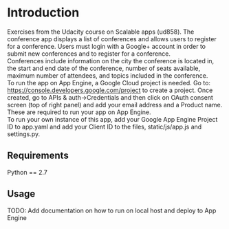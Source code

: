 # Introduction
Exercises from the Udacity course on Scalable apps (ud858). The conference app displays a list of conferences and allows users to register for a conference. Users must login with a Google+ account in order to submit new conferences and to register for a conference. 
<br>
Conferences include information on the city the conference is located in, the start and end date of the conference, number of seats available, maximum number of attendees, and topics included in the conference.
<br>
To run the app on App Engine, a Google Cloud project is needed. Go to: https://console.developers.google.com/project to create a project. Once created, go to APIs & auth->Credentials and then click on OAuth consent screen (top of right panel) and add your email address and a Product name. These are required to run your app on App Engine. 
<br> 
To run your own instance of this app, add your Google App Engine Project ID to app.yaml and add your Client ID to the files, static/js/app.js and settings.py.


## Requirements
Python == 2.7

## Usage
TODO: Add documentation on how to run on local host and deploy to App Engine 
